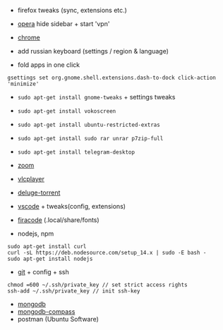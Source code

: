 - firefox tweaks (sync, extensions etc.)
- [opera](https://www.opera.com/ru) hide sidebar + start 'vpn'
- [chrome](https://www.google.com/intl/en/chrome/)

- add russian keyboard (settings / region & language)
- fold apps in one click
```
gsettings set org.gnome.shell.extensions.dash-to-dock click-action 'minimize'
```

- `sudo apt-get install gnome-tweaks` + settings tweaks
- `sudo apt-get install vokoscreen`
- `sudo apt-get install ubuntu-restricted-extras`
- `sudo apt-get install sudo rar unrar p7zip-full`

- `sudo apt-get install telegram-desktop`
- [zoom](https://zoom.us/download#client_4meeting)
- [vlcplayer](https://www.videolan.org/vlc/index.ru.html)
- [deluge-torrent](https://dev.deluge-torrent.org/wiki/Download)

- [vscode](https://code.visualstudio.com/) + tweaks(config, extensions)
- [firacode](https://github.com/tonsky/FiraCode) (.local/share/fonts)
- nodejs, npm
```
sudo apt-get install curl
curl -sL https://deb.nodesource.com/setup_14.x | sudo -E bash -
sudo apt-get install nodejs
```

- [git](https://git-scm.com/) + config + ssh
```
chmod =600 ~/.ssh/private_key // set strict access rights
ssh-add ~/.ssh/private_key // init ssh-key
```
- [mongodb](https://docs.mongodb.com/manual/tutorial/install-mongodb-on-ubuntu/)
- [mongodb-compass](https://www.mongodb.com/try/download/compass)
- postman (Ubuntu Software)
